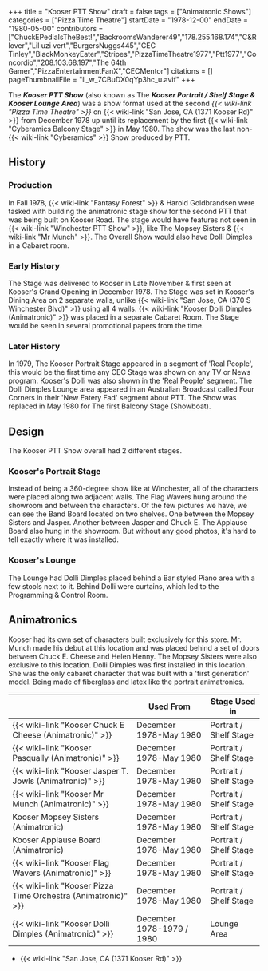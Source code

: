 +++
title = "Kooser PTT Show"
draft = false
tags = ["Animatronic Shows"]
categories = ["Pizza Time Theatre"]
startDate = "1978-12-00"
endDate = "1980-05-00"
contributors = ["ChuckEPediaIsTheBest!","BackroomsWanderer49","178.255.168.174","C&R lover","Lil uzi vert","BurgersNuggs445","CEC Tinley","BlackMonkeyEater","Stripes","PizzaTimeTheatre1977","Ptt1977","Concordio","208.103.68.197","The 64th Gamer","PizzaEntertainmentFanX","CECMentor"]
citations = []
pageThumbnailFile = "li_w_7CBuDX0qYp3hc_u.avif"
+++

The ***Kooser PTT Show*** (also known as The ***Kooser Portrait / Shelf Stage &amp; Kooser Lounge Area***) was a show format used at the second *{{< wiki-link "Pizza Time Theatre" >}}* on {{< wiki-link "San Jose, CA (1371 Kooser Rd)" >}} from December 1978 up until its replacement by the first {{< wiki-link "Cyberamics Balcony Stage" >}} in May 1980. The show was the last non-{{< wiki-link "Cyberamics" >}} Show produced by PTT.

## History

### Production

In Fall 1978, {{< wiki-link "Fantasy Forest" >}} &amp; Harold Goldbrandsen were tasked with building the animatronic stage show for the second PTT that was being built on Kooser Road. The stage would have features not seen in {{< wiki-link "Winchester PTT Show" >}}, like The Mopsey Sisters &amp; {{< wiki-link "Mr Munch" >}}. The Overall Show would also have Dolli Dimples in a Cabaret room.

### Early History

The Stage was delivered to Kooser in Late November &amp; first seen at Kooser's Grand Opening in December 1978. The Stage was set in Kooser's Dining Area on 2 separate walls, unlike {{< wiki-link "San Jose, CA (370 S Winchester Blvd)" >}} using all 4 walls. {{< wiki-link "Kooser Dolli Dimples (Animatronic)" >}} was placed in a separate Cabaret Room. The Stage would be seen in several promotional papers from the time.

### Later History

In 1979, The Kooser Portrait Stage appeared in a segment of 'Real People', this would be the first time any CEC Stage was shown on any TV or News program. Kooser's Dolli was also shown in the 'Real People' segment. The Dolli Dimples Lounge area appeared in an Australian Broadcast called Four Corners in their 'New Eatery Fad' segment about PTT. The Show was replaced in May 1980 for The first Balcony Stage (Showboat).

## Design

The Kooser PTT Show overall had 2 different stages.

### Kooser's Portrait Stage

Instead of being a 360-degree show like at Winchester, all of the characters were placed along two adjacent walls. The Flag Wavers hung around the showroom and between the characters. Of the few pictures we have, we can see the Band Board located on two shelves. One between the Mopsey Sisters and Jasper. Another between Jasper and Chuck E. The Applause Board also hung in the showroom. But without any good photos, it's hard to tell exactly where it was installed.

### Kooser's Lounge

The Lounge had Dolli Dimples placed behind a Bar styled Piano area with a few stools next to it. Behind Dolli were curtains, which led to the Programming &amp; Control Room.

## Animatronics

Kooser had its own set of characters built exclusively for this store. Mr. Munch made his debut at this location and was placed behind a set of doors between Chuck E. Cheese and Helen Henny. The Mopsey Sisters were also exclusive to this location. Dolli Dimples was first installed in this location. She was the only cabaret character that was built with a 'first generation' model. Being made of fiberglass and latex like the portrait animatronics.

|                                                                     | Used From                 | Stage Used in          |
|---------------------------------------------------------------------|---------------------------|------------------------|
| {{< wiki-link "Kooser Chuck E Cheese (Animatronic)" >}}       | December 1978-May 1980    | Portrait / Shelf Stage |
| {{< wiki-link "Kooser Pasqually (Animatronic)" >}}            | December 1978-May 1980    | Portrait / Shelf Stage |
| {{< wiki-link "Kooser Jasper T. Jowls (Animatronic)" >}}      | December 1978-May 1980    | Portrait / Shelf Stage |
| {{< wiki-link "Kooser Mr Munch (Animatronic)" >}}             | December 1978-May 1980    | Portrait / Shelf Stage |
| Kooser Mopsey Sisters (Animatronic)                                 | December 1978-May 1980    | Portrait / Shelf Stage |
| Kooser Applause Board (Animatronic)                                 | December 1978-May 1980    | Portrait / Shelf Stage |
| {{< wiki-link "Kooser Flag Wavers (Animatronic)" >}}          | December 1978-May 1980    | Portrait / Shelf Stage |
| {{< wiki-link "Kooser Pizza Time Orchestra (Animatronic)" >}} | December 1978-May 1980    | Portrait / Shelf Stage |
| {{< wiki-link "Kooser Dolli Dimples (Animatronic)" >}}        | December 1978-1979 / 1980 | Lounge Area            |

- {{< wiki-link "San Jose, CA (1371 Kooser Rd)" >}}